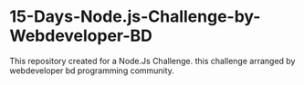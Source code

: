 # 15-Days-Node.js-Challenge-by-Webdeveloper-BD
This repository created for a Node.Js Challenge. this challenge arranged by webdeveloper bd programming community. 

